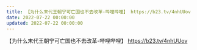 ```yaml
---
title: 【为什么末代王朝宁可亡国也不去改革-哔哩哔哩】 https://b23.tv/4nhUUov
date: 2022-07-22 00:00:00
updated: 2022-07-22 00:00:00
---
```


【为什么末代王朝宁可亡国也不去改革-哔哩哔哩】 https://b23.tv/4nhUUov
